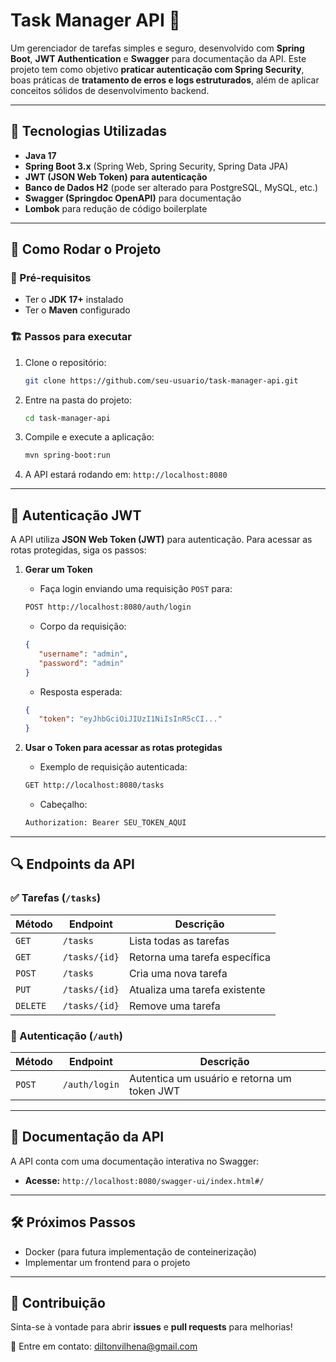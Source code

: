 # Task Manager API 🚀

&#x20; &#x20;

Um gerenciador de tarefas simples e seguro, desenvolvido com **Spring Boot**, **JWT Authentication** e **Swagger** para documentação da API. Este projeto tem como objetivo **praticar autenticação com Spring Security**, boas práticas de **tratamento de erros e logs estruturados**, além de aplicar conceitos sólidos de desenvolvimento backend.

---

## 📌 Tecnologias Utilizadas

- **Java 17**
- **Spring Boot 3.x** (Spring Web, Spring Security, Spring Data JPA)
- **JWT (JSON Web Token) para autenticação**
- **Banco de Dados H2** (pode ser alterado para PostgreSQL, MySQL, etc.)
- **Swagger (Springdoc OpenAPI)** para documentação
- **Lombok** para redução de código boilerplate

---

## 🚀 Como Rodar o Projeto

### 🔧 Pré-requisitos

- Ter o **JDK 17+** instalado
- Ter o **Maven** configurado

### 🏗 Passos para executar

1. Clone o repositório:
   ```sh
   git clone https://github.com/seu-usuario/task-manager-api.git
   ```
2. Entre na pasta do projeto:
   ```sh
   cd task-manager-api
   ```
3. Compile e execute a aplicação:
   ```sh
   mvn spring-boot:run
   ```
4. A API estará rodando em: `http://localhost:8080`

---

## 🔐 Autenticação JWT

A API utiliza **JSON Web Token (JWT)** para autenticação. Para acessar as rotas protegidas, siga os passos:

1. **Gerar um Token**

    - Faça login enviando uma requisição `POST` para:

   ```sh
   POST http://localhost:8080/auth/login
   ```

    - Corpo da requisição:

   ```json
   {
      "username": "admin",
      "password": "admin"
   }
   ```

    - Resposta esperada:

   ```json
   {
      "token": "eyJhbGciOiJIUzI1NiIsInR5cCI..."
   }
   ```

2. **Usar o Token para acessar as rotas protegidas**

    - Exemplo de requisição autenticada:

   ```sh
   GET http://localhost:8080/tasks
   ```

    - Cabeçalho:

   ```sh
   Authorization: Bearer SEU_TOKEN_AQUI
   ```

---

## 🔍 Endpoints da API

### ✅ Tarefas (`/tasks`)

| Método   | Endpoint      | Descrição                     |
| -------- | ------------- | ----------------------------- |
| `GET`    | `/tasks`      | Lista todas as tarefas        |
| `GET`    | `/tasks/{id}` | Retorna uma tarefa específica |
| `POST`   | `/tasks`      | Cria uma nova tarefa          |
| `PUT`    | `/tasks/{id}` | Atualiza uma tarefa existente |
| `DELETE` | `/tasks/{id}` | Remove uma tarefa             |

### 🔑 Autenticação (`/auth`)

| Método | Endpoint      | Descrição                                   |
| ------ | ------------- | ------------------------------------------- |
| `POST` | `/auth/login` | Autentica um usuário e retorna um token JWT |

---

## 📖 Documentação da API

A API conta com uma documentação interativa no Swagger:

- **Acesse:** `http://localhost:8080/swagger-ui/index.html#/`

---

## 🛠 Próximos Passos

- Docker (para futura implementação de conteinerização)
- Implementar um frontend para o projeto

---

## 🤝 Contribuição

Sinta-se à vontade para abrir **issues** e **pull requests** para melhorias!

📩 Entre em contato: [diltonvilhena@gmail.com](mailto\:diltonvilhena@gmail.com)

